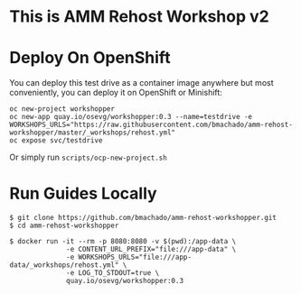 # This is AMM Rehost Workshop v2
# Deploy On OpenShift
You can deploy this test drive as a container image anywhere but most conveniently, you can deploy it on OpenShift or Minishift:

~~~shell
oc new-project workshopper
oc new-app quay.io/osevg/workshopper:0.3 --name=testdrive -e WORKSHOPS_URLS="https://raw.githubusercontent.com/bmachado/amm-rehost-workshopper/master/_workshops/rehost.yml"
oc expose svc/testdrive
~~~

Or simply run `scripts/ocp-new-project.sh`

# Run Guides Locally

~~~shell
$ git clone https://github.com/bmachado/amm-rehost-workshopper.git
$ cd amm-rehost-workshopper

$ docker run -it --rm -p 8080:8080 -v $(pwd):/app-data \
              -e CONTENT_URL_PREFIX="file:///app-data" \
              -e WORKSHOPS_URLS="file:///app-data/_workshops/rehost.yml" \
              -e LOG_TO_STDOUT=true \
              quay.io/osevg/workshopper:0.3
~~~
